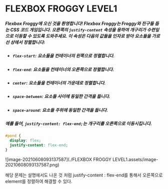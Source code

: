 # FLEXBOX FROGGY LEVEL1

##### Flexbox Froggy에 오신 것을 환영합니다! Flexbox Froggy는 Froggy와 친구들 돕는 CSS 코드 게임입니다. 오른쪽의 `justify-content` 속성을 용하여 개구리가 수련잎으로 이동할 수 있도록 도와주세요. 이 속성은 다음의 값들을 인자로 받아 요소들을 가로선 상에서 정렬합니다:

- ##### `flex-start`: 요소들을 컨테이너의 왼쪽으로 정렬합니다.

- ##### `flex-end`: 요소들을 컨테이너의 오른쪽으로 정렬합니다.

- ##### `center`: 요소들을 컨테이너의 가운데로 정렬합니다.

- ##### `space-between`: 요소들 사이에 동일한 간격을 둡니다.

- ##### `space-around`: 요소들 주위에 동일한 간격을 둡니다.

##### 예를 들어, `justify-content: flex-end;`는 개구리를 오른쪽으로 이동시킵니다.

```css
#pond {
  display: flex;
  justify-content: flex-end;
}
```

![image-20210608093137587](./FLEXBOX FROGGY LEVEL1.assets/image-20210608093137587.png)

해당 문제는 설명에서도 나온 것 처럼 justify-content : flex-end를 통해서 오른쪽으로 element를 정렬하여 해결할 수 있다.
